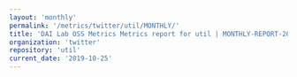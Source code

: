 ```yaml
---
layout: 'monthly'
permalink: '/metrics/twitter/util/MONTHLY/'
title: 'DAI Lab OSS Metrics Metrics report for util | MONTHLY-REPORT-2019-10-25'
organization: 'twitter'
repository: 'util'
current_date: '2019-10-25'
---
```

